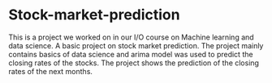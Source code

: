 # Stock-market-prediction
This is a project we worked on in our I/O course on Machine learning and data science.
A basic project on stock market prediction. The project mainly contains basics of data science and arima model was used to predict the closing rates of the stocks.
The project shows the prediction of the closing rates of the next months. 
